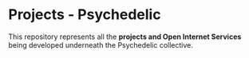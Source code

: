 # Projects - Psychedelic

This repository represents all the **projects and Open Internet Services** being developed underneath the Psychedelic collective.





